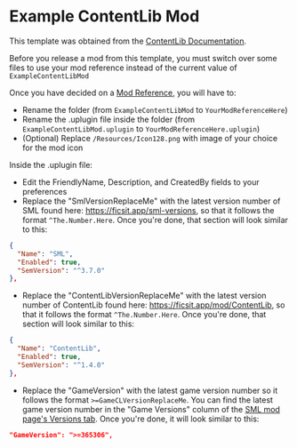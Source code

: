 # Example ContentLib Mod

This template was obtained from the
[ContentLib Documentation](https://docs.ficsit.app/contentlib/latest/index.html).

Before you release a mod from this template,
you must switch over some files to use your mod reference
instead of the current value of `ExampleContentLibMod`

Once you have decided on a
[Mod Reference](https://docs.ficsit.app/satisfactory-modding/latest/Development/BeginnersGuide/index.html#_mod_reference),
you will have to:

- Rename the folder (from `ExampleContentLibMod` to `YourModReferenceHere`)
- Rename the .uplugin file inside the folder
  (from `ExampleContentLibMod.uplugin` to `YourModReferenceHere.uplugin`)
- (Optional) Replace `/Resources/Icon128.png` with image of your choice for the mod icon

Inside the .uplugin file:

- Edit the FriendlyName, Description, and CreatedBy fields to your preferences
- Replace the "SmlVersionReplaceMe" with the latest version number of SML found here:
  <https://ficsit.app/sml-versions>, so that it follows the format `^The.Number.Here`.
  Once you're done, that section will look similar to this:

```json
{
  "Name": "SML",
  "Enabled": true,
  "SemVersion": "^3.7.0"
},
```

- Replace the "ContentLibVersionReplaceMe" with the latest version number of ContentLib found here:
  <https://ficsit.app/mod/ContentLib>, so that it follows the format `^The.Number.Here`.
  Once you're done, that section will look similar to this:

```json
{
  "Name": "ContentLib",
  "Enabled": true,
  "SemVersion": "^1.4.0"
},
```

- Replace the "GameVersion" with the latest game version number so it follows the format `>=GameCLVersionReplaceMe`.
  You can find the latest game version number in the "Game Versions" column of the [SML mod page's Versions tab](https://ficsit.app/mod/SML). Once you're done, it will look similar to this:

```json
"GameVersion": ">=365306",
```
